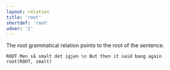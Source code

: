 ```yaml
---
layout: relation
title: 'root'
shortdef: 'root'
udver: '2'
---
```


The root grammatical relation points to the root of the sentence.

~~~ sdparse
ROOT Men så smalt det igjen \n But then it said bang again
root(ROOT, smalt)
~~~
<!-- Interlanguage links updated Po 11. listopadu 2024, 20:11:28 CET -->
